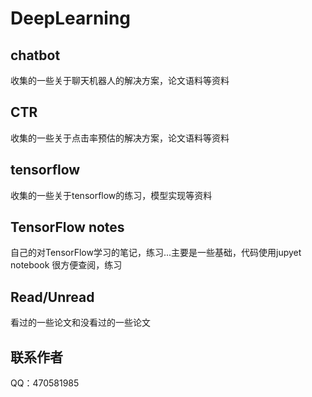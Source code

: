 # DeepLearning
## chatbot
收集的一些关于聊天机器人的解决方案，论文语料等资料
## CTR
收集的一些关于点击率预估的解决方案，论文语料等资料
## tensorflow
收集的一些关于tensorflow的练习，模型实现等资料
## TensorFlow notes
自己的对TensorFlow学习的笔记，练习...主要是一些基础，代码使用jupyet notebook 很方便查阅，练习
## Read/Unread
看过的一些论文和没看过的一些论文

## 联系作者
QQ：470581985
